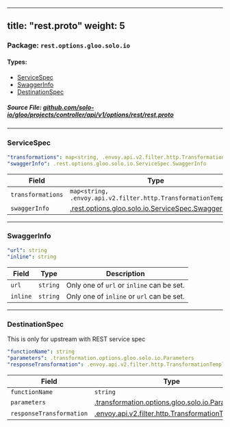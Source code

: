 
---
title: "rest.proto"
weight: 5
---

<!-- Code generated by solo-kit. DO NOT EDIT. -->


### Package: `rest.options.gloo.solo.io` 
#### Types:


- [ServiceSpec](#servicespec)
- [SwaggerInfo](#swaggerinfo)
- [DestinationSpec](#destinationspec)
  



##### Source File: [github.com/solo-io/gloo/projects/controller/api/v1/options/rest/rest.proto](https://github.com/solo-io/gloo/blob/main/projects/controller/api/v1/options/rest/rest.proto)





---
### ServiceSpec



```yaml
"transformations": map<string, .envoy.api.v2.filter.http.TransformationTemplate>
"swaggerInfo": .rest.options.gloo.solo.io.ServiceSpec.SwaggerInfo

```

| Field | Type | Description |
| ----- | ---- | ----------- | 
| `transformations` | `map<string, .envoy.api.v2.filter.http.TransformationTemplate>` |  |
| `swaggerInfo` | [.rest.options.gloo.solo.io.ServiceSpec.SwaggerInfo](../rest.proto.sk/#swaggerinfo) |  |




---
### SwaggerInfo



```yaml
"url": string
"inline": string

```

| Field | Type | Description |
| ----- | ---- | ----------- | 
| `url` | `string` |  Only one of `url` or `inline` can be set. |
| `inline` | `string` |  Only one of `inline` or `url` can be set. |




---
### DestinationSpec

 
This is only for upstream with REST service spec

```yaml
"functionName": string
"parameters": .transformation.options.gloo.solo.io.Parameters
"responseTransformation": .envoy.api.v2.filter.http.TransformationTemplate

```

| Field | Type | Description |
| ----- | ---- | ----------- | 
| `functionName` | `string` |  |
| `parameters` | [.transformation.options.gloo.solo.io.Parameters](../../transformation/parameters.proto.sk/#parameters) |  |
| `responseTransformation` | [.envoy.api.v2.filter.http.TransformationTemplate](../../../../external/envoy/extensions/transformation/transformation.proto.sk/#transformationtemplate) |  |





<!-- Start of HubSpot Embed Code -->
<script type="text/javascript" id="hs-script-loader" async defer src="//js.hs-scripts.com/5130874.js"></script>
<!-- End of HubSpot Embed Code -->
